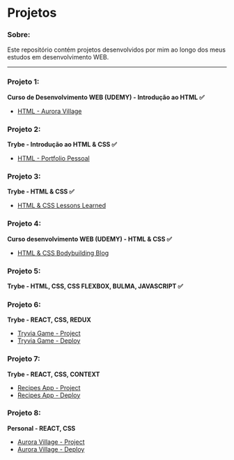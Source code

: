 # Projetos

### Sobre:

Este repositório contém projetos desenvolvidos por mim ao longo dos meus estudos em desenvolvimento WEB.

<hr />

### Projeto 1:
<strong>Curso de Desenvolvimento WEB (UDEMY) - Introdução ao HTML ✅ </strong>
<ul>
<li><a href="https://lucasSGomide.github.io/Aurora_Village_HTML" rel="nofollow">HTML - Aurora Village</a></li>
</ul>

### Projeto 2:
<strong>Trybe - Introdução ao HTML & CSS ✅ </strong>
<ul>
<li><a href="https://lucasSGomide.github.io/Portfolio_Pessoal" rel="nofollow">HTML - Portfolio Pessoal</a></li>
</ul>

### Projeto 3:
<strong>Trybe - HTML & CSS ✅ </strong>
<ul>
<li><a href="https://lucasSGomide.github.io/Lessons_learned" rel="nofollow">HTML & CSS Lessons Learned</a></li>
</ul>

### Projeto 4:
<strong>Curso desenvolvimento WEB (UDEMY) - HTML & CSS ✅ </strong>
<ul>
<li><a href="https://lucasSGomide.github.io/Bodybuilding_blog" rel="nofollow">HTML & CSS Bodybuilding Blog</a></li>
</ul>

### Projeto 5:
<strong>Trybe - HTML, CSS, CSS FLEXBOX, BULMA, JAVASCRIPT ✅ </strong>

### Projeto 6:
<strong>Trybe - REACT, CSS, REDUX </strong>
<ul>
<li><a href="https://github.com/LucasSGomide/Tryvia" rel="nofollow">Tryvia Game - Project</a></li>
<li><a href="https://tryvia-deploy.vercel.app/" rel="nofollow">Tryvia Game - Deploy</a></li>
</ul>

### Projeto 7:
<strong>Trybe - REACT, CSS, CONTEXT </strong>
<ul>
<li><a href="https://github.com/LucasSGomide/Tryvia" rel="nofollow">Recipes App - Project</a></li>
<li><a href="https://recipes-app-seven.vercel.app/" rel="nofollow">Recipes App - Deploy</a></li>
</ul>

### Projeto 8:
<strong>Personal - REACT, CSS </strong>
<ul>
<li><a href="https://github.com/LucasSGomide/Aurora_Village" rel="nofollow">Aurora Village - Project</a></li>
<li><a href="https://aurora-village-deploy.vercel.app/" rel="nofollow">Aurora Village - Deploy</a></li>
</ul>
